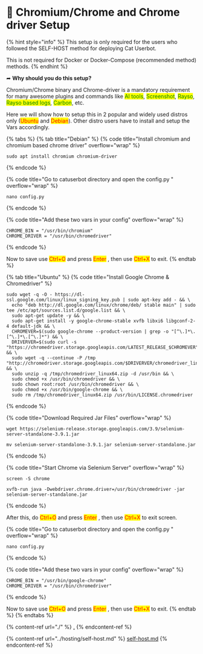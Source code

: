 # 📕 Chromium/Chrome and Chrome driver Setup

{% hint style="info" %}
This setup is only required for the users who followed the SELF-HOST method for deploying Cat Userbot.

This is not required for Docker or Docker-Compose (recommended method) methods.
{% endhint %}

➦ **Why should you do this setup?**

Chromium/Chrome binary and Chrome-driver is a mandatory requirement for many awesome plugins and commands like <mark style="color:green;">AI tools</mark>, <mark style="color:green;">Screenshot</mark>, <mark style="color:green;">Rayso</mark>, <mark style="color:green;">Rayso based logs</mark>, <mark style="color:green;">Carbon</mark>, etc.

Here we will show how to setup this in 2 popular and widely used distros only (<mark style="color:red;">Ubuntu</mark> and <mark style="color:red;">Debian</mark>). Other distro users have to install and setup the Vars accordingly.

{% tabs %}
{% tab title="Debian" %}
{% code title="Install chromium and chromium based chrome driver" overflow="wrap" %}
```batch
sudo apt install chromium chromium-driver
```
{% endcode %}

{% code title="Go to catuserbot directory and open the config.py " overflow="wrap" %}
```batch
nano config.py
```
{% endcode %}

{% code title="Add these two vars in your config" overflow="wrap" %}
```batch
CHROME_BIN = "/usr/bin/chromium"
CHROME_DRIVER = "/usr/bin/chromedriver"
```
{% endcode %}

Now to save use <mark style="color:red;">Ctrl+O</mark> and press <mark style="color:red;">Enter</mark> , then use <mark style="color:red;">Ctrl+X</mark> to exit.
{% endtab %}

{% tab title="Ubuntu" %}
{% code title="Install Google Chrome & Chromedriver" %}
```batch
sudo wget -q -O - https://dl-ssl.google.com/linux/linux_signing_key.pub | sudo apt-key add - && \
  echo "deb http://dl.google.com/linux/chrome/deb/ stable main" | sudo tee /etc/apt/sources.list.d/google.list && \
  sudo apt-get update -y && \
  sudo apt-get install -y google-chrome-stable xvfb libxi6 libgconf-2-4 default-jdk && \
  CHROMEVER=$(sudo google-chrome --product-version | grep -o "[^\.]*\.[^\.]*\.[^\.]*") && \
  DRIVERVER=$(sudo curl -s "https://chromedriver.storage.googleapis.com/LATEST_RELEASE_$CHROMEVER") && \
  sudo wget -q --continue -P /tmp "http://chromedriver.storage.googleapis.com/$DRIVERVER/chromedriver_linux64.zip" && \
  sudo unzip -q /tmp/chromedriver_linux64.zip -d /usr/bin && \
  sudo chmod +x /usr/bin/chromedriver && \
  sudo chown root:root /usr/bin/chromedriver && \
  sudo chmod +x /usr/bin/google-chrome && \
  sudo rm /tmp/chromedriver_linux64.zip /usr/bin/LICENSE.chromedriver
```
{% endcode %}

{% code title="Download Required Jar Files" overflow="wrap" %}
```batch
wget https://selenium-release.storage.googleapis.com/3.9/selenium-server-standalone-3.9.1.jar

mv selenium-server-standalone-3.9.1.jar selenium-server-standalone.jar
```
{% endcode %}

{% code title="Start Chrome via Selenium Server" overflow="wrap" %}
```batch
screen -S chrome

xvfb-run java -Dwebdriver.chrome.driver=/usr/bin/chromedriver -jar selenium-server-standalone.jar
```
{% endcode %}

After this, do <mark style="color:red;">Ctrl+O</mark> and press <mark style="color:red;">Enter</mark> , then use <mark style="color:red;">Ctrl+X</mark> to exit screen.

{% code title="Go to catuserbot directory and open the config.py " overflow="wrap" %}
```batch
nano config.py
```
{% endcode %}

{% code title="Add these two vars in your config" overflow="wrap" %}
```batch
CHROME_BIN = "/usr/bin/google-chrome"
CHROME_DRIVER = "/usr/bin/chromedriver"
```
{% endcode %}

Now to save use <mark style="color:red;">Ctrl+O</mark> and press <mark style="color:red;">Enter</mark> , then use <mark style="color:red;">Ctrl+X</mark> to exit.
{% endtab %}
{% endtabs %}

{% content-ref url="./" %}
[.](./)
{% endcontent-ref %}

{% content-ref url="../hosting/self-host.md" %}
[self-host.md](../hosting/self-host.md)
{% endcontent-ref %}
